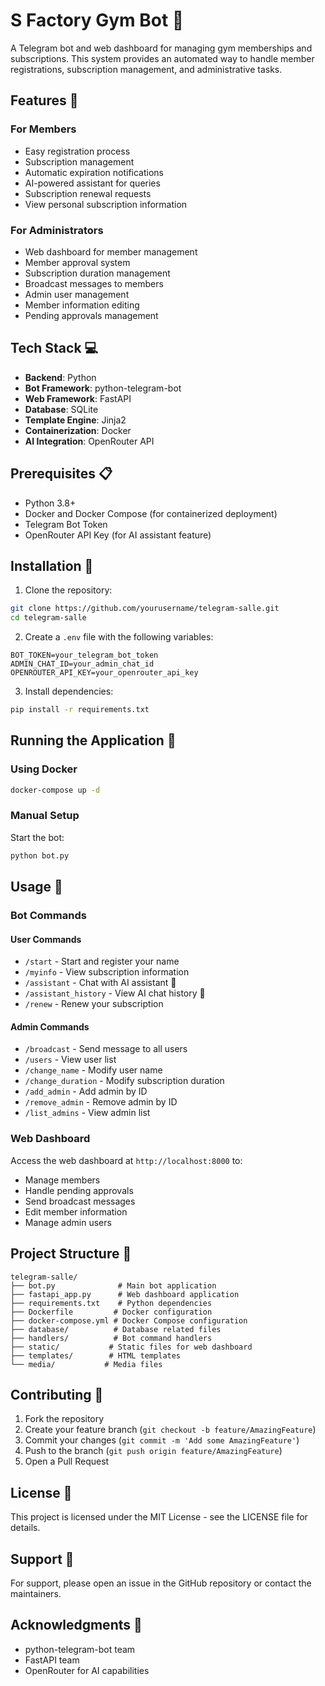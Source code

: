 # S Factory Gym Bot 🤖

A Telegram bot and web dashboard for managing gym memberships and subscriptions. This system provides an automated way to handle member registrations, subscription management, and administrative tasks.

## Features 🌟

### For Members
- Easy registration process
- Subscription management
- Automatic expiration notifications
- AI-powered assistant for queries
- Subscription renewal requests
- View personal subscription information

### For Administrators
- Web dashboard for member management
- Member approval system
- Subscription duration management
- Broadcast messages to members
- Admin user management
- Member information editing
- Pending approvals management

## Tech Stack 💻

- **Backend**: Python
- **Bot Framework**: python-telegram-bot
- **Web Framework**: FastAPI
- **Database**: SQLite
- **Template Engine**: Jinja2
- **Containerization**: Docker
- **AI Integration**: OpenRouter API

## Prerequisites 📋

- Python 3.8+
- Docker and Docker Compose (for containerized deployment)
- Telegram Bot Token
- OpenRouter API Key (for AI assistant feature)

## Installation 🚀

1. Clone the repository:
```bash
git clone https://github.com/yourusername/telegram-salle.git
cd telegram-salle
```

2. Create a `.env` file with the following variables:
```env
BOT_TOKEN=your_telegram_bot_token
ADMIN_CHAT_ID=your_admin_chat_id
OPENROUTER_API_KEY=your_openrouter_api_key
```

3. Install dependencies:
```bash
pip install -r requirements.txt
```

## Running the Application 🏃

### Using Docker
```bash
docker-compose up -d
```

### Manual Setup
 Start the bot:
```bash
python bot.py
```


## Usage 📱

### Bot Commands

#### User Commands
- `/start` - Start and register your name
- `/myinfo` - View subscription information
- `/assistant` - Chat with AI assistant 🤖
- `/assistant_history` - View AI chat history 🧠
- `/renew` - Renew your subscription

#### Admin Commands
- `/broadcast` - Send message to all users
- `/users` - View user list
- `/change_name` - Modify user name
- `/change_duration` - Modify subscription duration
- `/add_admin` - Add admin by ID
- `/remove_admin` - Remove admin by ID
- `/list_admins` - View admin list

### Web Dashboard
Access the web dashboard at `http://localhost:8000` to:
- Manage members
- Handle pending approvals
- Send broadcast messages
- Edit member information
- Manage admin users

## Project Structure 📁

```
telegram-salle/
├── bot.py              # Main bot application
├── fastapi_app.py      # Web dashboard application
├── requirements.txt    # Python dependencies
├── Dockerfile         # Docker configuration
├── docker-compose.yml # Docker Compose configuration
├── database/          # Database related files
├── handlers/          # Bot command handlers
├── static/           # Static files for web dashboard
├── templates/        # HTML templates
└── media/           # Media files
```

## Contributing 🤝

1. Fork the repository
2. Create your feature branch (`git checkout -b feature/AmazingFeature`)
3. Commit your changes (`git commit -m 'Add some AmazingFeature'`)
4. Push to the branch (`git push origin feature/AmazingFeature`)
5. Open a Pull Request

## License 📄

This project is licensed under the MIT License - see the LICENSE file for details.

## Support 💬

For support, please open an issue in the GitHub repository or contact the maintainers.

## Acknowledgments 🙏

- python-telegram-bot team
- FastAPI team
- OpenRouter for AI capabilities
